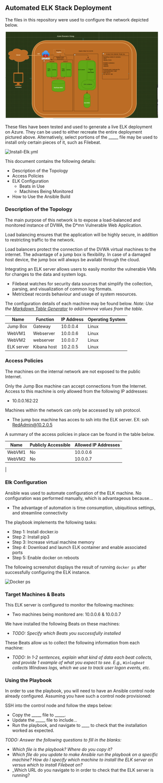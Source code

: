 ## Automated ELK Stack Deployment

The files in this repository were used to configure the network depicted below.

![Project-1.png](https://github.com/sweeder/unit-13/blob/main/Diagram/Project-1.PNG)

These files have been tested and used to generate a live ELK deployment on Azure. They can be used to either recreate the entire deployment pictured above. Alternatively, select portions of the _____ file may be used to install only certain pieces of it, such as Filebeat.

![Install-Elk.yml](https://github.com/sweeder/unit-13/blob/main/Ansible/install-elk.yml)

This document contains the following details:
- Description of the Topology
- Access Policies
- ELK Configuration
  - Beats in Use
  - Machines Being Monitored
- How to Use the Ansible Build


### Description of the Topology

The main purpose of this network is to expose a load-balanced and monitored instance of DVWA, the D*mn Vulnerable Web Application.

Load balancing ensures that the application will be highly secure, in addition to restricting traffic to the network.

Load balancers protect the connection of the DVWA virtual machines to the internet. The advantage of a jump box is flexibility. In case of a damaged host device, the jump box will always be availabl through the cloud.

Integrating an ELK server allows users to easily monitor the vulnerable VMs for changes to the data and system logs.

- Filebeat watches for security data sources that simplify the collection, parsing, and visualization of common log formats.
- Metricbeat records behaviour and usage of system resources.

The configuration details of each machine may be found below.
_Note: Use the [Markdown Table Generator](http://www.tablesgenerator.com/markdown_tables) to add/remove values from the table_.

| Name           | Function            | IP Address        | Operating System      |
|----------------|---------------------|-------------------|-----------------------|
| Jump Box       | Gateway             | 10.0.0.4          | Linux                 |
| WebVM1         | Webserver           | 10.0.0.6          | Linux                 |
| WebVM2         | webserver           | 10.0.0.7          | Linux                 |
| ELK server     | Kibana host         | 10.2.0.5          | Linux                 |

### Access Policies

The machines on the internal network are not exposed to the public Internet. 

Only the Jump Box machine can accept connections from the Internet. Access to this machine is only allowed from the following IP addresses:
- 10.0.0.162:22

Machines within the network can only be accessed by ssh protocol.
- The jump box machine has acces to ssh into the ELK server. 
    EX: ssh RedAdmin@10.2.0.5

A summary of the access policies in place can be found in the table below.

| Name     | Publicly Accessible | Allowed IP Addresses |
|----------|---------------------|----------------------|
| WebVM1   |  No                 | 10.0.0.6             |
| WebVM2   |  No                 | 10.0.0.7             |
| 

### Elk Configuration

Ansible was used to automate configuration of the ELK machine. No configuration was performed manually, which is advantageous because...
- The advantage of automation is time consumption, ubiquitious settings, and streamline connectivity

The playbook implements the following tasks:
- Step 1: Install docker.io
- Step 2: Install pip3
- Step 3: Increase virtual machine memory
- Step 4: Download and launch ELK ocntainer and enable associated ports
- Step 5: Enable docker on reboots

The following screenshot displays the result of running `docker ps` after successfully configuring the ELK instance.

![Docker ps](https://github.com/sweeder/unit-13/main/docker_ps_output.PNG)

### Target Machines & Beats
This ELK server is configured to monitor the following machines:
- Two machines being monitored are: 10.0.0.6 & 10.0.0.7 

We have installed the following Beats on these machines:
- _TODO: Specify which Beats you successfully installed_

These Beats allow us to collect the following information from each machine:
- _TODO: In 1-2 sentences, explain what kind of data each beat collects, and provide 1 example of what you expect to see. E.g., `Winlogbeat` collects Windows logs, which we use to track user logon events, etc._

### Using the Playbook
In order to use the playbook, you will need to have an Ansible control node already configured. Assuming you have such a control node provisioned: 

SSH into the control node and follow the steps below:
- Copy the _____ file to _____.
- Update the _____ file to include...
- Run the playbook, and navigate to ____ to check that the installation worked as expected.

_TODO: Answer the following questions to fill in the blanks:_
- _Which file is the playbook? Where do you copy it?_
- _Which file do you update to make Ansible run the playbook on a specific machine? How do I specify which machine to install the ELK server on versus which to install Filebeat on?_
- _Which URL do you navigate to in order to check that the ELK server is running?
